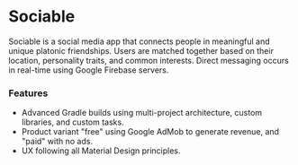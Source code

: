# Sociable

Sociable is a social media app that connects people in meaningful and unique platonic friendships. Users are matched together based on their location, personality traits, and common interests. Direct messaging occurs in real-time using Google Firebase servers.

### Features

- Advanced Gradle builds using multi-project architecture, custom libraries, and custom tasks.
- Product variant "free" using Google AdMob to generate revenue, and "paid" with no ads.
- UX following all Material Design principles.
